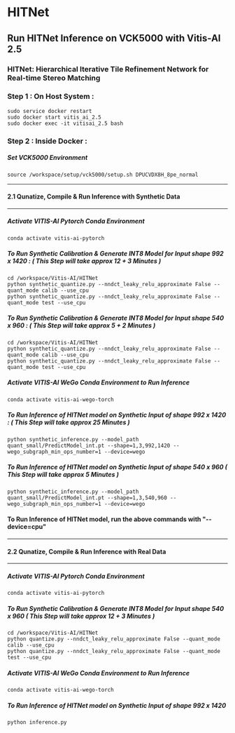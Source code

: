 # HITNet

## Run HITNet Inference on VCK5000 with Vitis-AI 2.5 

### HITNet: Hierarchical Iterative Tile Refinement Network for Real-time Stereo Matching


### Step 1 : On Host System : 

```
sudo service docker restart 
sudo docker start vitis_ai_2.5 
sudo docker exec -it vitisai_2.5 bash
```

### Step 2 : Inside Docker : 

##### Set VCK5000 Environment 

```
source /workspace/setup/vck5000/setup.sh DPUCVDX8H_8pe_normal
```
------------------------------------------------------------
#### 2.1 Qunatize, Compile & Run Inference with Synthetic Data 
------------------------------------------------------------
##### Activate VITIS-AI Pytorch Conda Environment 
```
conda activate vitis-ai-pytorch 
```
##### To Run Synthetic Calibration & Generate INT8 Model for Input shape 992 x 1420 : ( This Step will take approx 12 + 3 Minutes ) 
```
cd /workspace/Vitis-AI/HITNet
python synthetic_quantize.py --nndct_leaky_relu_approximate False --quant_mode calib --use_cpu
python synthetic_quantize.py --nndct_leaky_relu_approximate False --quant_mode test --use_cpu  
```

##### To Run Synthetic Calibration & Generate INT8 Model for Input shape 540 x 960 : ( This Step will take approx 5 + 2 Minutes ) 
```
cd /workspace/Vitis-AI/HITNet
python synthetic_quantize.py --nndct_leaky_relu_approximate False --quant_mode calib --use_cpu 
python synthetic_quantize.py --nndct_leaky_relu_approximate False --quant_mode test --use_cpu 
```

##### Activate VITIS-AI WeGo Conda Environment to Run Inference 
```
conda activate vitis-ai-wego-torch 
```
##### To Run Inference of HITNet model on Synthetic Input of shape 992 x 1420 : ( This Step will take approx 25 Minutes )
```
python synthetic_inference.py --model_path quant_small/PredictModel_int.pt --shape=1,3,992,1420 --wego_subgraph_min_ops_number=1 --device=wego
```
##### To Run Inference of HITNet model on Synthetic Input of shape 540 x 960 ( This Step will take approx 5 Minutes )
```
python synthetic_inference.py --model_path quant_small/PredictModel_int.pt --shape=1,3,540,960 --wego_subgraph_min_ops_number=1 --device=wego
```

#### To Run Inference of HITNet model, run the above commands with "--device=cpu"
------------------------------------------------------------
#### 2.2 Qunatize, Compile & Run Inference with Real Data 
------------------------------------------------------------
##### Activate VITIS-AI Pytorch Conda Environment 
```
conda activate vitis-ai-pytorch 
```
##### To Run Synthetic Calibration & Generate INT8 Model for Input shape 540 x 960 ( This Step will take approx 12 + 3 Minutes ) 
```
cd /workspace/Vitis-AI/HITNet
python quantize.py --nndct_leaky_relu_approximate False --quant_mode calib --use_cpu
python quantize.py --nndct_leaky_relu_approximate False --quant_mode test --use_cpu  
```
##### Activate VITIS-AI WeGo Conda Environment to Run Inference 
```
conda activate vitis-ai-wego-torch
```
##### To Run Inference of HITNet model on Synthetic Input of shape 992 x 1420
```
python inference.py 
```

